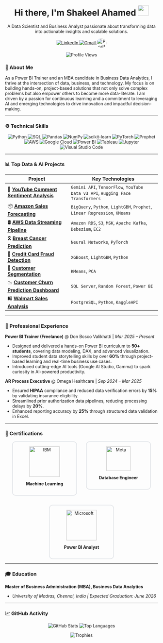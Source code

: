 <div align="center">
  <h1 align="center">Hi there, I'm Shakeel Ahamed 
    <img src="https://media.giphy.com/media/hvRJCLFzcasrR4ia7z/giphy.gif" width="35px" />
  </h1>
  <p align="center">
    A Data Scientist and Business Analyst passionate about transforming data into actionable insights and scalable solutions.
  </p> 
  <p align="center">
    <a href="https://www.linkedin.com/in/shakeel-data" target="_blank">
      <img src="https://img.shields.io/badge/LinkedIn-0077B5?style=for-the-badge&logo=linkedin&logoColor=white" alt="LinkedIn"/>
    </a>
    <a href="mailto:shakeelahamed6618@gmail.com">
      <img src="https://img.shields.io/badge/Gmail-D14836?style=for-the-badge&logo=gmail&logoColor=white" alt="Gmail"/>
    </a>
    <a href="https://shakeel-data.github.io/" target="_blank">
      <img src="https://encrypted-tbn0.gstatic.com/images?q=tbn:ANd9GcRigCoN68E8XpwaNCVWnJBF1eOWJXQwR0bu8Q&s" alt="Portfolio" width="32" height="32" style="border-radius: 50%; vertical-align: middle;"/>
    </a>
  </p>

  <!-- Profile Views Badge -->
<p align="center">
  <img src="https://komarev.com/ghpvc/?username=shakeel-data&label=Profile%20Views&color=brightgreen&style=flat" alt="Profile Views"/>
</p>

</div>



### 🚀 About Me

As a Power BI Trainer and an MBA candidate in Business Data Analytics, I thrive at the intersection of data, business, and technology. My focus is on building hands-on, project-based solutions that not only solve complex problems but also empower others to become more data-literate. I am driven by a passion for continuous learning and a commitment to leveraging AI and emerging technologies to drive innovation and impactful decision-making.

---

### ⚙️ Technical Skills

<p align="center">
  <img src="https://img.shields.io/badge/Python-%233776AB.svg?style=for-the-badge&logo=python&logoColor=%23FFD43B" alt="Python"/>
  <img src="https://img.shields.io/badge/SQL-025E8C?style=for-the-badge&logo=postgresql&logoColor=white" alt="SQL"/>
  <img src="https://img.shields.io/badge/Pandas-150458?style=for-the-badge&logo=pandas&logoColor=white" alt="Pandas"/>
  <img src="https://img.shields.io/badge/NumPy-013243?style=for-the-badge&logo=numpy&logoColor=white" alt="NumPy"/>
  <img src="https://img.shields.io/badge/scikit--learn-F7931E?style=for-the-badge&logo=scikit-learn&logoColor=white" alt="scikit-learn"/>
  <img src="https://img.shields.io/badge/PyTorch-EE4C2C?style=for-the-badge&logo=pytorch&logoColor=white" alt="PyTorch"/>
  <img src="https://img.shields.io/badge/Prophet-007BFF?style=for-the-badge&logo=facebook&logoColor=white" alt="Prophet"/>
  <img src="https://img.shields.io/badge/AWS-%23FF9900?style=for-the-badge&logo=amazon-aws&logoColor=white" alt="AWS"/>
  <img src="https://img.shields.io/badge/Google_Cloud-4285F4?style=for-the-badge&logo=google-cloud&logoColor=white" alt="Google Cloud"/>
  <img src="https://img.shields.io/badge/Power_BI-F2C811?style=for-the-badge&logo=powerbi&logoColor=black" alt="Power BI"/>
  <img src="https://img.shields.io/badge/Tableau-E97627?style=for-the-badge&logo=tableau&logoColor=white" alt="Tableau"/>
  <img src="https://img.shields.io/badge/Jupyter-F37626.svg?&style=for-the-badge&logo=Jupyter&logoColor=white" alt="Jupyter"/>
  <img src="https://img.shields.io/badge/VS_Code-0078D7?style=for-the-badge&logo=visual-studio-code&logoColor=white" alt="Visual Studio Code"/>
</p>

---

### 📊 Top Data & AI Projects

| Project                                                                            | Key Technologies                                                                                                 |
| ---------------------------------------------------------------------------------- | ---------------------------------------------------------------------------------------------------------------- |
| 💬 **[YouTube Comment Sentiment Analysis](https://github.com/shakeel-data/youtube-sentiment-analysis)** | `Gemini API`, `TensorFlow`, `YouTube Data v3 API`, `Hugging Face Transformers`                      
| 📦 **[Amazon Sales Forecasting](https://github.com/shakeel-data/amazon-sales-forecasting-python-bigquery-ml)** | `BigQuery`, `Python`, `LightGBM`, `Prophet`, `Linear Regression`, `KMeans`
| 🛢️ **[AWS Data Streaming Pipeline](https://github.com/shakeel-data/AWS-data-streaming-pipeline)**        | `Amazon RDS`, `S3`, `MSK`, `Apache Kafka`, `Debezium`, `EC2`                                  
| 🎗 **[Breast Cancer Prediction](https://github.com/shakeel-data/Breast-cancer-prediction-neural-network-pytorch)** | `Neural Networks`, `PyTorch`                                                      
| 🔐 **[Credit Card Fraud Detection](https://github.com/shakeel-data/credit-card-fraud-deduction-predictive-models)** | `XGBoost`, `LightGBM`, `Python`                                       
| 👤 **[Customer Segmentation](https://github.com/shakeel-data/customer-segmentation-clustering)**       | `KMeans`, `PCA`                                              
| 📉 **[Customer Churn Prediction Dashboard](https://github.com/shakeel-data/churn-prediction-dashboard)**          | `SQL Server`, `Random Forest`, `Power BI`                                                   
| 🛍️ **[Walmart Sales Analysis](https://github.com/shakeel-data/walmart-analysis-sql-python)**             | `PostgreSQL`, `Python`, `KaggleAPI`                                               

---

### 💼 Professional Experience

**Power BI Trainer (Freelance)** @ Don Bosco Valikhatti | *Mar 2025 – Present*
- Designed and delivered a hands-on Power BI curriculum to **50+ students**, covering data modeling, DAX, and advanced visualization.
- Improved student data storytelling skills by over **60%** through project-based learning and real-time business use cases.
- Introduced cutting-edge AI tools (Google AI Studio, Gamma) to spark curiosity in AI-powered productivity.

**AR Process Executive** @ Omega Healthcare | *Sep 2024 – Mar 2025*
- Ensured **HIPAA** compliance and reduced data verification errors by **15%** by validating insurance eligibility.
- Streamlined prior authorization data pipelines, reducing processing delays by **20%**.
- Enhanced reporting accuracy by **25%** through structured data validation in Excel.

---

### 📜 Certifications  

<div align="center" style="display: flex; gap: 30px; flex-wrap: wrap; justify-content: center;">

  <!-- IBM -->
  <a href="https://www.coursera.org/account/accomplishments/professional-cert/WT57ED6RK0T8" target="_blank" style="text-decoration: none;">
    <div style="border: 2px solid #e1e4e8; border-radius: 12px; padding: 15px; width: 180px; text-align: center;">
      <img src="https://upload.wikimedia.org/wikipedia/commons/5/51/IBM_logo.svg" alt="IBM" width="100"/>
      <p><b>Machine Learning</b></p>
    </div>
  </a>

  <!-- Meta -->
  <a href="https://www.coursera.org/account/accomplishments/professional-cert/90F7XBIW9DHJ" target="_blank" style="text-decoration: none;">
    <div style="border: 2px solid #e1e4e8; border-radius: 12px; padding: 15px; width: 180px; text-align: center;">
      <img src="https://upload.wikimedia.org/wikipedia/commons/0/05/Facebook_f_logo_%282019%29.svg" alt="Meta" width="80"/>
      <p><b>Database Engineer</b></p>
    </div>
  </a>

  <!-- Microsoft -->
  <a href="https://www.coursera.org/account/accomplishments/professional-cert/R6YAPT8WAUZZ" target="_blank" style="text-decoration: none;">
    <div style="border: 2px solid #e1e4e8; border-radius: 12px; padding: 15px; width: 180px; text-align: center;">
      <img src="https://upload.wikimedia.org/wikipedia/commons/4/44/Microsoft_logo.svg" alt="Microsoft" width="100"/>
      <p><b>Power BI Analyst</b></p>
    </div>
  </a>

</div>




---

### 🎓 Education

**Master of Business Administration (MBA), Business Data Analytics**
- *University of Madras, Chennai, India | Expected Graduation: June 2026*

---

### 📈 GitHub Activity

<p align="center">
  <img src="https://github-readme-stats.vercel.app/api?username=shakeel-data&show_icons=true&theme=transparent&hide_border=true&title_color=0077B5&icon_color=0077B5" alt="GitHub Stats"/>
  <img src="https://github-readme-stats.vercel.app/api/top-langs/?username=shakeel-data&layout=compact&theme=transparent&hide_border=true&title_color=0077B5&icon_color=0077B5" alt="Top Languages"/>
</p>

<p align="center">
  <img src="https://github-profile-trophy.vercel.app/?username=shakeel-data&theme=algolia&no-frame=true&no-bg=true&margin-w=4" alt="Trophies"/>
</p>










